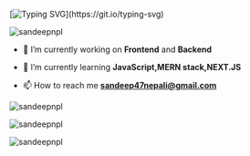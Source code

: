 [![Typing SVG](https://readme-typing-svg.herokuapp.com?size=19&color=32ff7e&center=true&vCenter=true&width=402&height=61&lines=I+am+a+Software+Engineering+Student.;Fullstack+developer.;Try+to+explore+new+technology.;Exploring+Data+Science;)](https://git.io/typing-svg)

<p align="left"> <img src="https://komarev.com/ghpvc/?username=sandeepnpl&label=Profile%20views&color=0e75b6&style=flat" alt="sandeepnpl" /> </p>


- 🔭 I’m currently working on **Frontend** and **Backend**

- 🌱 I’m currently learning **JavaScript,MERN stack,NEXT.JS**

- 📫 How to reach me **sandeep47nepali@gmail.com**


<p align="left"> <img src="https://github-readme-stats.vercel.app/api?username=sandeepnpl&count_private=true&show_icons=true&custom_title=Github%20Status&hide=issues" alt="sandeepnpl" /> </p>

<p align="left"> <img src="https://github-readme-stats.vercel.app/api/top-langs/?username=sandeepnpl&layout=compact" alt="sandeepnpl" /> </p>
<p align="left"> <img src="https://wakatime.com/goals" alt="sandeepnpl" /> </p>





